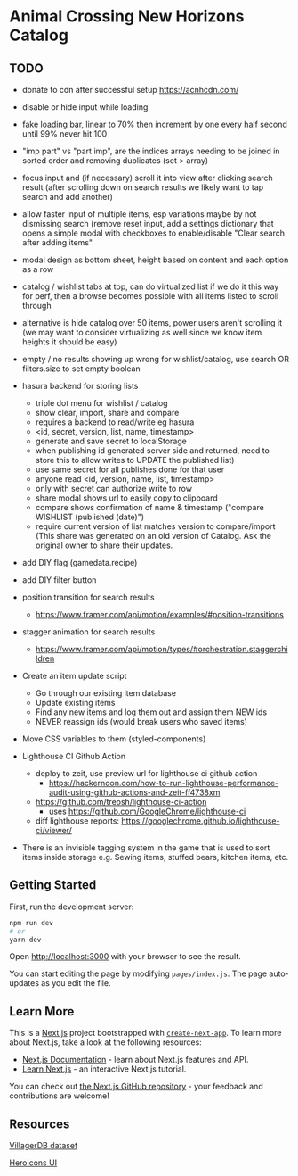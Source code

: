 # Animal Crossing New Horizons Catalog

## TODO

- donate to cdn after successful setup https://acnhcdn.com/

- disable or hide input while loading
- fake loading bar, linear to 70% then increment by one every half second until 99% never hit 100

- "imp part" vs "part imp", are the indices arrays needing to be joined in sorted order and removing duplicates (set > array)

- focus input and (if necessary) scroll it into view after clicking search result (after scrolling down on search results we likely want to tap search and add another)

- allow faster input of multiple items, esp variations maybe by not dismissing search (remove reset input, add a settings dictionary that opens a simple modal with checkboxes to enable/disable "Clear search after adding items"

- modal design as bottom sheet, height based on content and each option as a row

- catalog / wishlist tabs at top, can do virtualized list if we do it this way for perf, then a browse becomes possible with all items listed to scroll through
- alternative is hide catalog over 50 items, power users aren't scrolling it (we may want to consider virtualizing as well since we know item heights it should be easy)

- empty / no results showing up wrong for wishlist/catalog, use search OR filters.size to set empty boolean

- hasura backend for storing lists
  - triple dot menu for wishlist / catalog
  - show clear, import, share and compare
  - requires a backend to read/write eg hasura
  - <id, secret, version, list, name, timestamp>
  - generate and save secret to localStorage
  - when publishing id generated server side and returned, need to store this to allow writes to UPDATE the published list)
  - use same secret for all publishes done for that user
  - anyone read <id, version, name, list, timestamp>
  - only with secret can authorize write to row
  - share modal shows url to easily copy to clipboard
  - compare shows confirmation of name & timestamp ("compare WISHLIST (published <time ago> (date)")
  - require current version of list matches version to compare/import (This share was generated on an old version of Catalog. Ask the original owner to share their updates.



- add DIY flag (gamedata.recipe)
- add DIY filter button


- position transition for search results
  - https://www.framer.com/api/motion/examples/#position-transitions
- stagger animation for search results
  - https://www.framer.com/api/motion/types/#orchestration.staggerchildren

- Create an item update script
  - Go through our existing item database
  - Update existing items
  - Find any new items and log them out and assign them NEW ids
  - NEVER reassign ids (would break users who saved items)

- Move CSS variables to them (styled-components)

- Lighthouse CI Github Action
  - deploy to zeit, use preview url for lighthouse ci github action
    - https://hackernoon.com/how-to-run-lighthouse-performance-audit-using-github-actions-and-zeit-ff4738xm
  - https://github.com/treosh/lighthouse-ci-action
    - uses https://github.com/GoogleChrome/lighthouse-ci
  - diff lighthouse reports: https://googlechrome.github.io/lighthouse-ci/viewer/



- There is an invisible tagging system in the game that is used to sort items inside storage
  e.g. Sewing items, stuffed bears, kitchen items, etc.

## Getting Started

First, run the development server:

```bash
npm run dev
# or
yarn dev
```

Open [http://localhost:3000](http://localhost:3000) with your browser to see the result.

You can start editing the page by modifying `pages/index.js`. The page auto-updates as you edit the file.

## Learn More

This is a [Next.js](https://nextjs.org/) project bootstrapped with [`create-next-app`](https://github.com/zeit/next.js/tree/canary/packages/create-next-app). To learn more about Next.js, take a look at the following resources:

- [Next.js Documentation](https://nextjs.org/docs) - learn about Next.js features and API.
- [Learn Next.js](https://nextjs.org/learn) - an interactive Next.js tutorial.

You can check out [the Next.js GitHub repository](https://github.com/zeit/next.js) - your feedback and contributions are welcome!


## Resources

[VillagerDB dataset](https://github.com/jefflomacy/villagerdb)

[Heroicons UI](https://github.com/sschoger/heroicons-ui)
